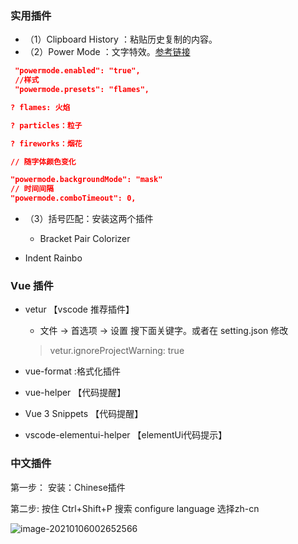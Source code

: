 ### 实用插件

- （1）Clipboard History  ：粘贴历史复制的内容。
- （2）Power Mode ：文字特效。[参考链接](https://blog.csdn.net/weixin_45461674/article/details/100547222)

```json
 "powermode.enabled": "true",
 //样式
 "powermode.presets": "flames",

? flames: 火焰

? particles：粒子

? fireworks：烟花

// 随字体颜色变化

"powermode.backgroundMode": "mask"
// 时间间隔
"powermode.comboTimeout": 0,
```

- （3）括号匹配：安装这两个插件 

  - Bracket Pair Colorizer 
- Indent Rainbo 

### Vue 插件

- vetur 【vscode 推荐插件】

  - 文件 -> 首选项 -> 设置 搜下面关键字。或者在 setting.json 修改

  > vetur.ignoreProjectWarning: true  

- vue-format :格式化插件

- vue-helper  【代码提醒】

- Vue 3 Snippets 【代码提醒】

- vscode-elementui-helper 【elementUi代码提示】

### 中文插件

第一步： 安装：Chinese插件

第二步: 按住 Ctrl+Shift+P   搜索 configure language  选择zh-cn

![image-20210106002652566](https://gitee.com/ZXiangC/picture/raw/master/img/image-20210106002652566.png)

